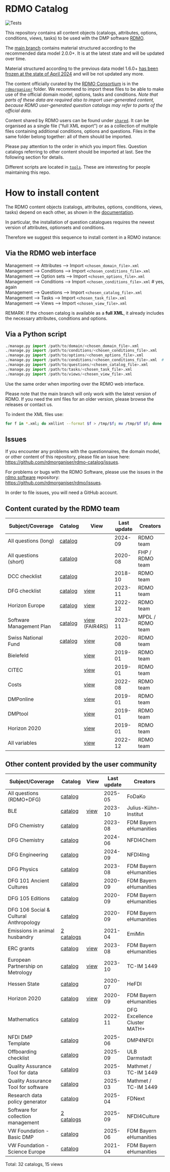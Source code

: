 # RDMO Catalog

![Tests](https://github.com/rdmorganiser/rdmo-catalog/actions/workflows/tests.yaml/badge.svg)

This repository contains all content objects (catalogs, attributes, options, conditions, views, tasks) to be used with the DMP software [RDMO](https://github.com/rdmorganiser/rdmo).

The [main branch](https://github.com/rdmorganiser/rdmo-catalog/tree/main) contains material structured according to the recommended data model 2.0.0+. It is at the latest state and will be updated over time.

Material structured according to the previous data model 1.6.0+ [has been frozen at the state of April 2024](https://github.com/rdmorganiser/rdmo-catalog/releases/tag/1.4.1-rdmo-1.6.0) and will be not updated any more.

The content officially curated by the [RDMO Consortium](https://rdmorganiser.github.io/Community/) is in the [`rdmorganiser`](./rdmorganiser) folder. We recommend to import these files to be able to make use of the official domain model, options, tasks and conditions. *Note that parts of these data are required also to import user-generated content, because RDMO user-generated question catalogs may refer to parts of the official data*.

Content shared by RDMO users can be found under [`shared`](./shared). It can be organised as a single file ("full XML export") or as a collection of multiple files containing additional conditions, options and questions. Files in the same folder belong together: all of them should be imported.

Please pay attention to the order in which you import files. Question catalogs referring to other content should be imported at last. See the following section for details.

Different scripts are located in [`tools`](./tools). These are interesting for people maintaining this repo.

# How to install content

The RDMO content objects (catalogs, attributes, options, conditions, views, tasks) depend on each other, as shown in the [documentation](https://rdmo.readthedocs.io/en/latest/management/data-model.html).

In particular, the installation of question catalogues requires the newest version of attributes, optionsets and conditions.

Therefore we suggest this sequence to install content in a RDMO instance:

## Via the RDMO web interface

Management --> Attributes  --> Import `<chosen_domain_file>.xml`  
Management --> Conditions  --> Import `<chosen_conditions_file>.xml`  
Management --> Option sets --> Import `<chosen_options_file>.xml`  
Management --> Conditions  --> Import `<chosen_conditions_file>.xml`  # yes, again  
Management --> Questions   --> Import `<chosen_catalog_file>.xml`  
Management --> Tasks       --> Import `<chosen_task_file>.xml`  
Management --> Views       --> Import `<chosen_view_file>.xml`  

REMARK: If the chosen catalog is available as a **full XML**, it already includes the necessary attributes, conditions and options.

## Via a Python script

```python
./manage.py import /path/to/domain/<chosen_domain_file>.xml
./manage.py import /path/to/conditions/<chosen_conditions_file>.xml
./manage.py import /path/to/options/<chosen_options_file>.xml
./manage.py import /path/to/conditions/<chosen_conditions_file>.xml  # yes, again
./manage.py import /path/to/questions/<chosen_catalog_file>.xml
./manage.py import /path/to/tasks/<chosen_task_file>.xml
./manage.py import /path/to/views/<chosen_view_file>.xml
```

Use the same order when importing over the RDMO web interface.

Please note that the main branch will only work with the latest version of RDMO. If you need the xml files for an older version, please browse the releases or contact us.

To indent the XML files use:

```bash
for f in *.xml; do xmllint --format $f > /tmp/$f; mv /tmp/$f $f; done
```

## Issues

If you encounter any problems with the questionnaires, the domain model, or other content of this repository, please file an issue here:  
<https://github.com/rdmorganiser/rdmo-catalog/issues>.

For problems or bugs with the RDMO Software, please use the issues in the [rdmo software](https://github.com/rdmorganiser/rdmo) repository:  
<https://github.com/rdmorganiser/rdmo/issues>.

In order to file issues, you will need a GitHub account.

## Content curated by the RDMO team

|Subject/Coverage        |Catalog          |View              |Last update|Creators        |
|------------------------|-----------------|------------------|-----------|----------------|
|All questions (long)    |[catalog][Q-rdmo]|                      |2024-09|RDMO team       |
|All questions (short)   |[catalog][Q-fhp] |                      |2020-08|FHP / RDMO team |
|DCC checklist           |[catalog][Q-dcc] |                      |2018-10|RDMO team       |
|DFG checklist           |[catalog][Q-dfg] |[view][V-dfg]         |2023-11|RDMO team       |
|Horizon Europe          |[catalog][Q-heu] |[view][V-heu]         |2022-12|RDMO team       |
|Software Management Plan|[catalog][Q-smp]|[view][V-smp] (FAIR4RS)|2023-11|MPDL / RDMO team|
|Swiss National Fund     |[catalog][Q-snf] |[view][V-snf]         |2020-08|RDMO team       |
|Bielefeld               |                 |[view][V-bielefeld]   |2019-01|RDMO team       |
|CITEC                   |                 |[view][V-citec]       |2019-01|RDMO team       |
|Costs                   |                 |[view][V-costs]       |2022-08|RDMO team       |
|DMPonline               |                 |[view][V-dmponline]   |2019-01|RDMO team       |
|DMPtool                 |                 |[view][V-dmptool]     |2019-01|RDMO team       |
|Horizon 2020            |                 |[view][V-h2020]       |2019-01|RDMO team       |
|All variables           |                 |[view][V-varcheck]    |2022-12|RDMO team       |

## Other content provided by the user community

|Subject/Coverage                 |Catalog       |View  |Last update |Creators              |
|---------------------------------|--------------|------|------------|----------------------|
|All questions (RDMO+DFG)         |[catalog][FDK]|           |2025-05|FoDaKo                |
|BLE                              |[catalog][BLE]|[view][BLE]|2023-10|Julius-Kühn-Institut  |
|DFG Chemistry                    |[catalog][CHE]|           |2023-08|FDM Bayern eHumanities|
|DFG Chemistry                    |[catalog][N4C]|           |2024-06|NFDI4Chem             |
|DFG Engineering                  |[catalog][N4I]|           |2024-09|NFDI4Ing              |
|DFG Physics                      |[catalog][PHY]|           |2023-08|FDM Bayern eHumanities|
|DFG 101 Ancient Cultures         |[catalog][AKU]|           |2020-09|FDM Bayern eHumanities|
|DFG 105 Editions                 |[catalog][EDI]|           |2020-09|FDM Bayern eHumanities|
|DFG 106 Social & Cultural Anthropology|[catalog][SKT]|      |2020-09|FDM Bayern eHumanities|
|Emissions in animal husbandry |[2 catalogs][EMM]|           |2021-04|EmiMin                |
|ERC grants                       |[catalog][ERC]|[view][ERC]|2023-08|FDM Bayern eHumanities|
|European Partnership on Metrology|[catalog][EPM]|[view][EPM]|2023-10|TC-IM 1449            |
|Hessen State                     |[catalog][HFD]|           |2020-07|HeFDI                 |
|Horizon 2020                     |[catalog][EHU]|[view][EHU]|2020-09|FDM Bayern eHumanities|
|Mathematics                      |[catalog][MAT]|     |2022-11|DFG Excellence Cluster MATH+|
|NFDI DMP Template                |[catalog][D4N]|           |2025-06|DMP4NFDI              |
|Offboarding checklist            |[catalog][UDA]|           |2025-09|ULB Darmstadt          |
|Quality Assurance Tool for data  |[catalog][QAT]|           |2025-03|Mathmet / TC-IM 1449  |
|Quality Assurance Tool for software  |[catalog][QAT]|       |2025-03|Mathmet / TC-IM 1449  |
|Research data policy generator       |[catalog][FDN]|       |2025-04|FDNext                |
|Software for collection management|[2 catalogs][N4Q]|       |2025-09|NFDI4Culture          |
|VW Foundation - Basic DMP            |[catalog][VWB]|       |2025-06|FDM Bayern eHumanities|
|VW Foundation - Science Europe       |[catalog][VWE]|       |2021-04|FDM Bayern eHumanities|

Total: 32 catalogs, 15 views

[AKU]:         shared/ub_fau_erlangen_nuernberg/dfg-alte-kulturen/
[CHE]:         shared/ub_fau_erlangen_nuernberg/dfg-chemie/
[PHY]:         shared/ub_fau_erlangen_nuernberg/dfg-physik/
[EDI]:         shared/ub_fau_erlangen_nuernberg/dfg-editionen/
[SKT]:         shared/ub_fau_erlangen_nuernberg/dfg-sozkulttheo/
[ERC]:         shared/ub_fau_erlangen_nuernberg/erc-grants/
[EHU]:         shared/ub_fau_erlangen_nuernberg/h2020-ehum/
[VWB]:         shared/ub_fau_erlangen_nuernberg/vw-stiftung-basisdmp
[VWE]:         shared/ub_fau_erlangen_nuernberg/ScienceEurope_VW_Stiftung/
[BLE]:         shared/BLE_JKI/
[D4N]:         shared/DMP4NFDI
[FDK]:         shared/FoDaKo
[FDN]:         shared/FDNext/
[N4Q]:         shared/NFDI4Culture/
[N4C]:         shared/nfdi4chem
[N4I]:         shared/nfdi4ing
[EMM]:         shared/EmiMin
[HFD]:         shared/HeFDI
[MAT]:         shared/MATH+
[QAT]:         shared/Mathmet-QAT
[EPM]:         shared/metrology-rdm/
[UDA]:         shared/ulb_darmstadt/
[Q-rdmo]:      rdmorganiser/questions/questions-rdmo.xml
[Q-fhp]:       rdmorganiser/questions/questions-fhpshort.xml
[Q-dcc]:       rdmorganiser/questions/questions-dcc.xml
[Q-dfg]:       rdmorganiser/questions/questions-DFG-Checkliste.xml
[Q-heu]:       rdmorganiser/questions/questions-horizon-europe.xml
[Q-smp]:       rdmorganiser/questions/questions-smp.xml
[Q-snf]:       rdmorganiser/questions/questions-snf.xml
[V-dfg]:       rdmorganiser/views/view-dfg-checkliste.xml
[V-heu]:       rdmorganiser/views/view-horizon-europe.xml
[V-smp]:       rdmorganiser/views/view-FAIR4RSview.xml
[V-snf]:       rdmorganiser/views/view-snf.xml
[V-bielefeld]: rdmorganiser/views/view-bielefeld.xml
[V-citec]:     rdmorganiser/views/view-citec.xml
[V-costs]:     rdmorganiser/views/view-costs.xml
[V-dmponline]: rdmorganiser/views/view-dmponline.xml
[V-dmptool]:   rdmorganiser/views/view-dmptool.xml
[V-h2020]:     rdmorganiser/views/view-horizon2020.xml
[V-varcheck]:  rdmorganiser/views/view-variable_check.xml
